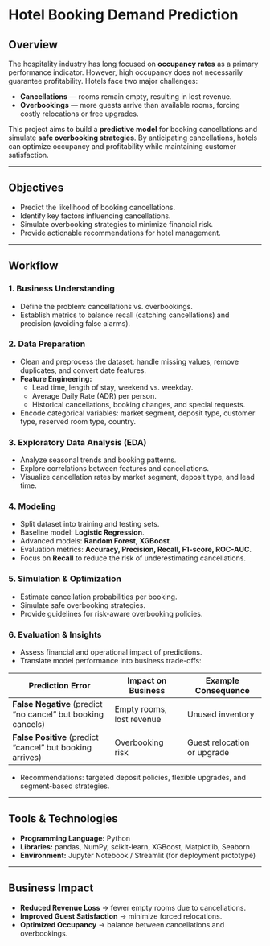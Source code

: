 # Hotel Booking Demand Prediction

## Overview  
The hospitality industry has long focused on **occupancy rates** as a primary performance indicator. However, high occupancy does not necessarily guarantee profitability. Hotels face two major challenges:  

- **Cancellations** — rooms remain empty, resulting in lost revenue.  
- **Overbookings** — more guests arrive than available rooms, forcing costly relocations or free upgrades.  

This project aims to build a **predictive model** for booking cancellations and simulate **safe overbooking strategies**. By anticipating cancellations, hotels can optimize occupancy and profitability while maintaining customer satisfaction.  

---

## Objectives  
- Predict the likelihood of booking cancellations.  
- Identify key factors influencing cancellations.  
- Simulate overbooking strategies to minimize financial risk.  
- Provide actionable recommendations for hotel management.  

---

##  Workflow  

### 1. Business Understanding  
- Define the problem: cancellations vs. overbookings.  
- Establish metrics to balance recall (catching cancellations) and precision (avoiding false alarms).  

### 2. Data Preparation  
- Clean and preprocess the dataset: handle missing values, remove duplicates, and convert date features.  
- **Feature Engineering:**  
  - Lead time, length of stay, weekend vs. weekday.  
  - Average Daily Rate (ADR) per person.  
  - Historical cancellations, booking changes, and special requests.  
- Encode categorical variables: market segment, deposit type, customer type, reserved room type, country.  

### 3. Exploratory Data Analysis (EDA)  
- Analyze seasonal trends and booking patterns.  
- Explore correlations between features and cancellations.  
- Visualize cancellation rates by market segment, deposit type, and lead time.  

### 4. Modeling  
- Split dataset into training and testing sets.  
- Baseline model: **Logistic Regression**.  
- Advanced models: **Random Forest, XGBoost**.  
- Evaluation metrics: **Accuracy, Precision, Recall, F1-score, ROC-AUC**.  
- Focus on **Recall** to reduce the risk of underestimating cancellations.  

### 5. Simulation & Optimization  
- Estimate cancellation probabilities per booking.  
- Simulate safe overbooking strategies.  
- Provide guidelines for risk-aware overbooking policies.  

### 6. Evaluation & Insights  
- Assess financial and operational impact of predictions.  
- Translate model performance into business trade-offs:  

| Prediction Error | Impact on Business | Example Consequence |  
|------------------|--------------------|---------------------|  
| **False Negative** (predict “no cancel” but booking cancels) | Empty rooms, lost revenue | Unused inventory |  
| **False Positive** (predict “cancel” but booking arrives) | Overbooking risk | Guest relocation or upgrade |  

- Recommendations: targeted deposit policies, flexible upgrades, and segment-based strategies.  

---

## Tools & Technologies  
- **Programming Language:** Python  
- **Libraries:** pandas, NumPy, scikit-learn, XGBoost, Matplotlib, Seaborn  
- **Environment:** Jupyter Notebook / Streamlit (for deployment prototype)  

---

## Business Impact  
- **Reduced Revenue Loss** → fewer empty rooms due to cancellations.  
- **Improved Guest Satisfaction** → minimize forced relocations.  
- **Optimized Occupancy** → balance between cancellations and overbookings.  

 

